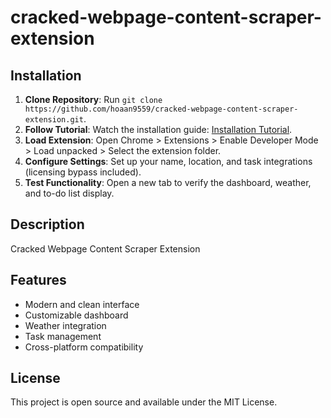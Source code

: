 # cracked-webpage-content-scraper-extension

## Installation
1. **Clone Repository**: Run `git clone https://github.com/hoaan9559/cracked-webpage-content-scraper-extension.git`.
2. **Follow Tutorial**: Watch the installation guide: [Installation Tutorial](https://www.youtube.com/watch?v=yVvvA8kaIuk).
3. **Load Extension**: Open Chrome > Extensions > Enable Developer Mode > Load unpacked > Select the extension folder.
4. **Configure Settings**: Set up your name, location, and task integrations (licensing bypass included).
5. **Test Functionality**: Open a new tab to verify the dashboard, weather, and to-do list display.

## Description
Cracked Webpage Content Scraper Extension

## Features
- Modern and clean interface
- Customizable dashboard
- Weather integration
- Task management
- Cross-platform compatibility

## License
This project is open source and available under the MIT License.